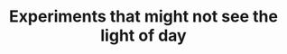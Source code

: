 ---
title: "Experiments that might not see the light of day"
slug: "experiments"
category: "experiments"
tags:
- "experiments"
- "index"
- "hugo"
- "meta"
---